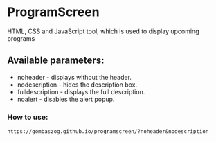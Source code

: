 # ProgramScreen
HTML, CSS and JavaScript tool, which is used to display upcoming programs

## Available parameters:
- noheader - displays without the header.
- nodescription - hides the description box.
- fulldescription - displays the full description.
- noalert - disables the alert popup.

### How to use:
```
https://gombaszog.github.io/programscreen/?noheader&nodescription
```
